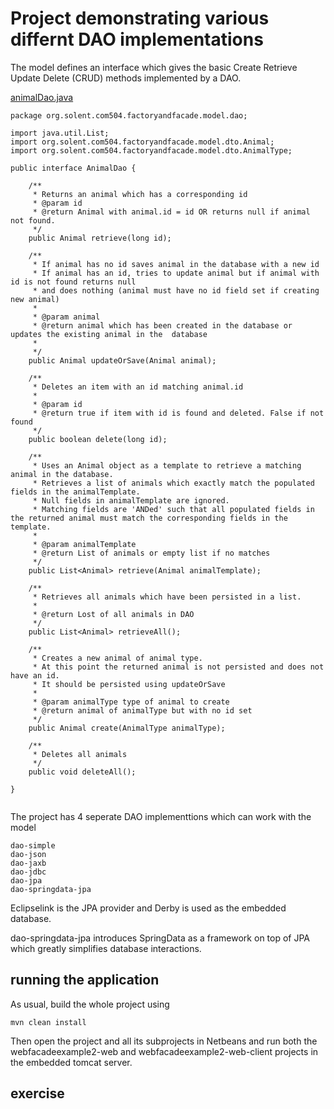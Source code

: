 
# Project demonstrating various differnt DAO implementations

The model defines an interface which gives the basic Create Retrieve Update Delete (CRUD) methods implemented by a DAO.

[animalDao.java](../animal-dao-examples/model/src/main/java/org/solent/com504/factoryandfacade/model/dao/animalDao.java)

```
package org.solent.com504.factoryandfacade.model.dao;

import java.util.List;
import org.solent.com504.factoryandfacade.model.dto.Animal;
import org.solent.com504.factoryandfacade.model.dto.AnimalType;

public interface AnimalDao {

    /**
     * Returns an animal which has a corresponding id 
     * @param id
     * @return Animal with animal.id = id OR returns null if animal not found.
     */
    public Animal retrieve(long id);

    /**
     * If animal has no id saves animal in the database with a new id 
     * If animal has an id, tries to update animal but if animal with id is not found returns null
     * and does nothing (animal must have no id field set if creating new animal)
     *
     * @param animal
     * @return animal which has been created in the database or updates the existing animal in the  database
     *
     */
    public Animal updateOrSave(Animal animal);

    /**
     * Deletes an item with an id matching animal.id
     *
     * @param id
     * @return true if item with id is found and deleted. False if not found
     */
    public boolean delete(long id);

    /**
     * Uses an Animal object as a template to retrieve a matching animal in the database.
     * Retrieves a list of animals which exactly match the populated fields in the animalTemplate. 
     * Null fields in animalTemplate are ignored.
     * Matching fields are 'ANDed' such that all populated fields in the returned animal must match the corresponding fields in the template.
     *
     * @param animalTemplate
     * @return List of animals or empty list if no matches
     */
    public List<Animal> retrieve(Animal animalTemplate);

    /**
     * Retrieves all animals which have been persisted in a list.
     *
     * @return Lost of all animals in DAO
     */
    public List<Animal> retrieveAll();

    /**
     * Creates a new animal of animal type. 
     * At this point the returned animal is not persisted and does not have an id.
     * It should be persisted using updateOrSave
     *
     * @param animalType type of animal to create
     * @return animal of animalType but with no id set
     */
    public Animal create(AnimalType animalType);
    
    /**
     * Deletes all animals 
     */
    public void deleteAll();

}


```

The project has 4 seperate DAO implementtions which can work with the model
```
dao-simple
dao-json
dao-jaxb
dao-jdbc
dao-jpa
dao-springdata-jpa
```

Eclipselink is the JPA provider and Derby is used as the embedded database.

dao-springdata-jpa introduces SpringData as a framework on top of JPA which greatly simplifies database interactions.


## running the application
As usual, build the whole project using 
```
mvn clean install
```
Then open the project and all its subprojects in Netbeans and run both the webfacadeexample2-web and webfacadeexample2-web-client projects in the embedded tomcat server.

## exercise















